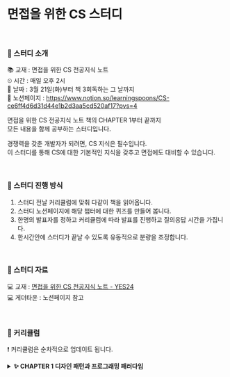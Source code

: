 # 면접을 위한 CS 스터디

<br>



### 👀 스터디 소개
📚 교재 : 면접을 위한 CS 전공지식 노트<BR>
⏲ 시간 : 매일 오후 2시<BR>
📆 날짜 : 3월 21일(화)부터 책 3회독하는 그 날까지<BR>
👀 노션페이지 : https://www.notion.so/learningspoons/CS-ce6ff4d6d31d44e1b2d3aa5cd520af17?pvs=4

면접을 위한 CS 전공지식 노트 책의 CHAPTER 1부터 끝까지<BR>
모든 내용을 함께 공부하는 스터디입니다.
<br>

경쟁력을 갖춘 개발자가 되려면, CS 지식은 필수입니다.<BR>
이 스터디를 통해 CS에 대한 기본적인 지식을 갖추고 면접에도 대비할 수 있습니다.
<br>

<br>



### 👀 스터디 진행 방식
1. 스터디 전날 커리큘럼에 맞춰 다같이 책을 읽어옵니다.
2. 스터디 노션페이지에 해당 챕터에 대한 퀴즈를 만들어 봅니다.
3. 한명의 발표자를 정하고 커리큘럼에 따라 발표를 진행하고 질의응답 시간을 가집니다.
4. 한시간안에 스터디가 끝날 수 있도록 유동적으로 분량을 조정합니다.

<br>



### 👀 스터디 자료
💻 교재 : [면접을 위한 CS 전공지식 노트 - YES24](https://www.yes24.com/Product/Goods/108887922) <BR>
💻 게더타운 : 노션페이지 참고<BR>

<br>



### 👀 커리큘럼
❗ 커리큘럼은 순차적으로 업데이트 됩니다.<br>

<details>
<summary><b>✨ CHAPTER 1 디자인 패턴과 프로그래밍 패러다임</b></summary>
<div markdown="1">       

| 날짜 | 챕터                      | 발표자 | 발표자료 |
|:----:|:------------------------ |:------:|:------:|
| 03월 22일 | 1.1.1 싱글톤 패턴                      | 최병휘 |  |
| 03월 22일 | 1.1.2 팩토리 패턴                      | 최병휘 |  |
| 03월 22일 | 1.1.3 전략 패턴                      | 최병휘 |  |
| 03월 23일 | 1.1.4 옵저버 패턴                     | 함수민 |  |
| 03월 23일 | 1.1.5 프록시 패턴과 프록시 서버                      | 함수민 |  |
| 03월 23일 | 1.1.6 이터레이터 패턴                      | 함수민 |  |
| 03월 25일 | 1.1.7 노출묘둘 패턴                     | 김재원 |  |
| 03월 25일 | 1.1.8 MVC 패턴                     | 김재원 |  |
| 03월 25일 | 1.1.9 MVP 패턴                      | 김재원 |  |
| 03월 25일 | 1.1.10 MVVM 패턴                      | 김재원 |  |
| 03월 25일 | 1.2.1 선언형과 함수형 프로그래밍                     | 권도형 |  |
| 03월 25일 | 1.2.2 객체지향 프로그래밍                     | 권도형 |  |
| 03월 25일 | 1.2.3 절차형 프로그래밍                      | 권도형 |  |
| 03월 25일 | 1.2.4 패러다임의 혼합                      | 권도형 |  |

</div>
</details>
